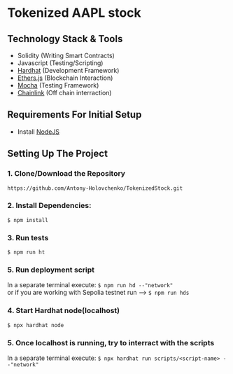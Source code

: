 # Tokenized AAPL stock
 

## Technology Stack & Tools

- Solidity (Writing Smart Contracts)
- Javascript (Testing/Scripting)
- [Hardhat](https://hardhat.org/) (Development Framework)
- [Ethers.js](https://docs.ethers.io/v5/) (Blockchain Interaction)
- [Mocha](https://www.npmjs.com/package/mocha) (Testing Framework)
- [Chainlink](https://docs.chain.link/) (Off chain interraction)

## Requirements For Initial Setup
- Install [NodeJS](https://nodejs.org/en/)

## Setting Up The Project
### 1. Clone/Download the Repository
`https://github.com/Antony-Holovchenko/TokenizedStock.git`

### 2. Install Dependencies:
`$ npm install`

### 3. Run tests
`$ npm run ht`

### 5. Run deployment script
In a separate terminal execute:
`$ npm run hd --"network"`\
or if you are working with Sepolia testnet run -->
`$ npm run hds`

### 4. Start Hardhat node(localhost)
`$ npx hardhat node`

### 5. Once localhost is running, try to interract with the scripts
In a separate terminal execute:
`$ npx hardhat run scripts/<script-name> --"network"`
